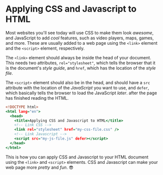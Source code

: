 # Applying CSS and Javascript to HTML

Most websites you'll see today will use CSS to make them look *awesome*,
and JavaScript to add *cool* features, such as video players, maps, games, and more.
These are usually added to a web page using the `<link>` element and the `<script>` element, respectively.

The `<link>` element should always be inside the head of your document.
This needs two attributes, `rel="stylesheet"`, which tells the browser that it is the document's *style guide*, and `href`, which has the location of the *style file*.

The `<script>` element should also be in the head, and should have a `src` attribute with the location of the *JavaScript* you want to use, and `defer`, which basically tells the browser to load the JavaScript *later*.
after the page has finished reading the HTML.

```htm
<!DOCTYPE html>
<html lang="en">
  <head>
    <title>Applying CSS and Javascript to HTML</title>
    <!-- Link CSS -->
    <link rel="stylesheet" href="my-css-file.css" />
    <!-- Link Javascript -->
    <script src="my-js-file.js" defer></script>
  </head>
</html>
```

This is how you can apply CSS and Javascript to your HTML document using the `<link>` and `<script>` elements.
CSS and Javascript can make your web page more *pretty* and *fun*. 😎
